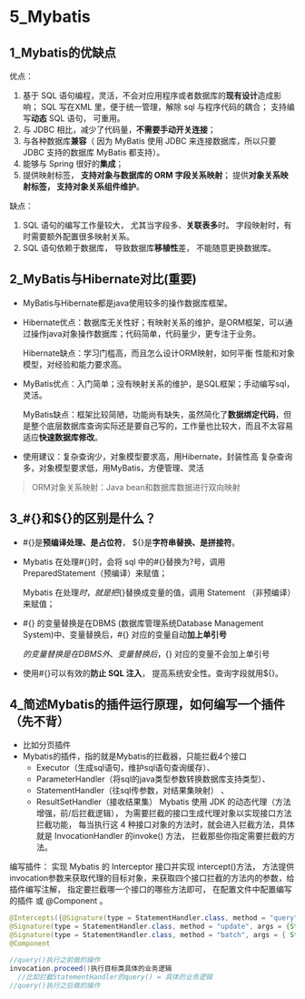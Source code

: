 # 5_Mybatis

## 1_Mybatis的优缺点

优点：

1. 基于 SQL 语句编程，灵活，不会对应用程序或者数据库的**现有设计**造成影响；
   SQL 写在XML 里，便于统一管理，解除 sql 与程序代码的耦合；
   支持编写**动态** SQL 语句， 可重用。
2. 与 JDBC 相比，减少了代码量，**不需要手动开关连接**；
3. 与各种数据库**兼容**（ 因为 MyBatis 使用 JDBC 来连接数据库，所以只要JDBC 支持的数据库 MyBatis 都支持）。
4. 能够与 Spring 很好的**集成**；
5. 提供映射标签， **支持对象与数据库的 ORM 字段关系映射**； 提供**对象关系映射标签， 支持对象关系组件维护**。

缺点：

1. SQL 语句的编写工作量较大， 尤其当字段多、**关联表多**时。
   字段映射时，有时需要额外配置很多映射关系。
2. SQL 语句依赖于数据库， 导致数据库**移植性**差， 不能随意更换数据库。

## 2_MyBatis与Hibernate对比(重要)

- MyBatis与Hibernate都是java使用较多的操作数据库框架。

- Hibernate优点：数据库无关性好；有映射关系的维护，是ORM框架，可以通过操作java对象操作数据库；代码简单，代码量少，更专注于业务。

  Hibernate缺点：学习门槛高，而且怎么设计ORM映射，如何平衡 性能和对象模型，对经验和能力要求高。

- MyBatis优点：入门简单；没有映射关系的维护，是SQL框架；手动编写sql，灵活。

  MyBatis缺点：框架比较简陋，功能尚有缺失，虽然简化了**数据绑定代码**，但是整个底层数据库查询实际还是要自己写的，工作量也比较大，而且不太容易适应**快速数据库修改**。

- 使用建议：复杂查询少，对象模型要求高，用Hibernate，封装性高
  				  复杂查询多，对象模型要求低，用MyBatis，方便管理、灵活

> ORM对象关系映射：Java bean和数据库数据进行双向映射

## 3_#{}和${}的区别是什么？

- \#{}是**预编译处理、是占位符**， ${}是**字符串替换、是拼接符**。

- Mybatis 在处理#{}时，会将 sql 中的#{}替换为?号，调用 PreparedStatement（预编译）来赋值；

  Mybatis 在处理${}时， 就是把${}替换成变量的值，调用 Statement （非预编译）来赋值；

- #{} 的变量替换是在DBMS (数据库管理系统Database Management System)中、变量替换后，#{} 对应的变量自动**加上单引号**

  ${} 的变量替换是在 DBMS 外、变量替换后，${} 对应的变量不会加上单引号

- 使用#{}可以有效的**防止 SQL 注入**， 提高系统安全性。查询字段就用${}。

## 4_简述Mybatis的插件运行原理，如何编写一个插件（先不背）

- 比如分页插件
- Mybatis的插件，指的就是Mybatis的拦截器，只能拦截4个接口
  - Executor（生成sql语句，维护sql语句查询缓存）、
  - ParameterHandler（将sql的java类型参数转换数据库支持类型）、
  - StatementHandler（往sql传参数，对结果集映射） 、
  - ResultSetHandler（接收结果集）
    Mybatis 使用 JDK 的动态代理（方法增强，前/后拦截逻辑）， 为需要拦截的接口生成代理对象以实现接口方法拦截功能， 每当执行这 4 种接口对象的方法时，就会进入拦截方法，具体就是 InvocationHandler 的invoke() 方法， 拦截那些你指定需要拦截的方法。

编写插件： 实现 Mybatis 的 Interceptor 接口并实现 intercept()方法， 方法提供invocation参数来获取代理的目标对象，来获取四个接口拦截的方法内的参数，给插件编写注解， 指定要拦截哪一个接口的哪些方法即可， 在配置文件中配置编写的插件 或 @Component 。

```java
@Intercepts({@Signature(type = StatementHandler.class, method = "query", args = {Statement.class, ResultHandler.class}),
@Signature(type = StatementHandler.class, method = "update", args = {Statement.class}),
@Signature(type = StatementHandler.class, method = "batch", args = { Statement.class })}),
@Component 

//query()执行之前做的操作
invocation.proceed()执行目标类具体的业务逻辑
  //比如拦截StatementHandler的query() = 具体的业务逻辑
//query()执行之后做的操作
```


